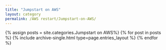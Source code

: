 ```yaml
---
title: "Jumpstart on AWS"
layout: category
permalink: /AWS restart/Jumpstart-on-AWS/
---
```


{% assign posts = site.categories.Jumpstart on AWS%}
{% for post in posts %} {% include archive-single.html type=page.entries_layout %} {% endfor %}

